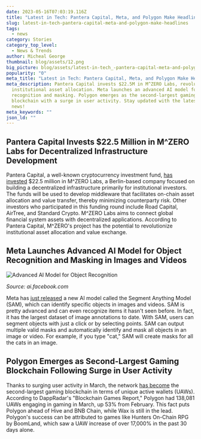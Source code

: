 ```yaml
---
date: 2023-05-16T07:03:19.116Z
title: "Latest in Tech: Pantera Capital, Meta, and Polygon Make Headlines"
slug: latest-in-tech-pantera-capital-meta-and-polygon-make-headlines
tags:
  - news
category: Stories
category_top_level:
  - News & Trends
author: Micheal George
thumbnail: blog/assets/12.png
big_picture: blog/assets/latest-in-tech_-pantera-capital-meta-and-polygon-make-headlines.png
popularity: "0"
meta_title: "Latest in Tech: Pantera Capital, Meta, and Polygon Make Headlines"
meta_description: Pantera Capital invests $22.5M in M^ZERO Labs, revolutionizing
  institutional asset allocation. Meta launches an advanced AI model for object
  recognition and masking. Polygon emerges as the second-largest gaming
  blockchain with a surge in user activity. Stay updated with the latest tech
  news!
meta_keywords: ""
json_ld: ""
---
```

## **Pantera Capital Invests $22.5 Million in M^ZERO Labs for Decentralized Infrastructure Development**

Pantera Capital, a well-known cryptocurrency investment fund, [has invested](https://cointelegraph.com/news/pantera-capital-leads-22-5m-investment-in-m-zero-labs-for-decentralized-infrastructure) $22.5 million in M^ZERO Labs, a Berlin-based company focused on building a decentralized infrastructure primarily for institutional investors. The funds will be used to develop middleware that facilitates on-chain asset allocation and value transfer, thereby minimizing counterparty risk. Other investors who participated in this funding round include Road Capital, AirTree, and Standard Crypto. M^ZERO Labs aims to connect global financial system assets with decentralized applications. According to Pantera Capital, M^ZERO's project has the potential to revolutionize institutional asset allocation and value exchange.

## **Meta Launches Advanced AI Model for Object Recognition and Masking in Images and Videos** 

![ Advanced AI Model for Object Recognition](/blog/assets/снимок-экрана-2023-05-16-в-10.02.43.png " Advanced AI Model for Object Recognition")

*Source: ai.facebook.com*

Meta has [just released](https://ai.facebook.com/blog/segment-anything-foundation-model-image-segmentation/) a new AI model called the Segment Anything Model (SAM), which can identify specific objects in images and videos. SAM is pretty advanced and can even recognize items it hasn't seen before. In fact, it has the largest dataset of image annotations to date. With SAM, users can segment objects with just a click or by selecting points. SAM can output multiple valid masks and automatically identify and mask all objects in an image or video. For example, if you type "cat," SAM will create masks for all the cats in an image.

## **Polygon Emerges as Second-Largest Gaming Blockchain Following Surge in User Activity**

Thanks to surging user activity in March, the network [has become](https://bitcoinist.com/polygon-2nd-largest-gaming-blockchain/) the second-largest gaming blockchain in terms of unique active wallets (UAWs). According to DappRadar's "Blockchain Games Report," Polygon had 138,081 UAWs engaging in gaming in March, up 53% from February. This fact puts Polygon ahead of Hive and BNB Chain, while Wax is still in the lead. Polygon's success can be attributed to games like Hunters On-Chain RPG by BoomLand, which saw a UAW increase of over 17,000% in the past 30 days alone.
